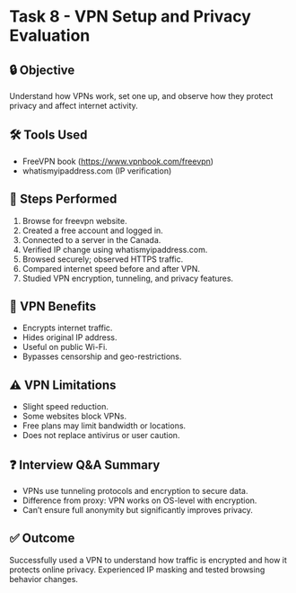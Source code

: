 # Task 8 - VPN Setup and Privacy Evaluation

## 🔒 Objective
Understand how VPNs work, set one up, and observe how they protect privacy and affect internet activity.

## 🛠 Tools Used
- FreeVPN book (https://www.vpnbook.com/freevpn)
- whatismyipaddress.com (IP verification)


## 🧪 Steps Performed

1. Browse for freevpn website.
2. Created a free account and logged in.
3. Connected to a server in the Canada.
4. Verified IP change using whatismyipaddress.com.
5. Browsed securely; observed HTTPS traffic.
6. Compared internet speed before and after VPN.
7. Studied VPN encryption, tunneling, and privacy features.

## 🔐 VPN Benefits

- Encrypts internet traffic.
- Hides original IP address.
- Useful on public Wi-Fi.
- Bypasses censorship and geo-restrictions.

## ⚠️ VPN Limitations

- Slight speed reduction.
- Some websites block VPNs.
- Free plans may limit bandwidth or locations.
- Does not replace antivirus or user caution.

## ❓ Interview Q&A Summary

- VPNs use tunneling protocols and encryption to secure data.
- Difference from proxy: VPN works on OS-level with encryption.
- Can’t ensure full anonymity but significantly improves privacy.

## ✅ Outcome

Successfully used a VPN to understand how traffic is encrypted and how it protects online privacy. Experienced IP masking and tested browsing behavior changes.
